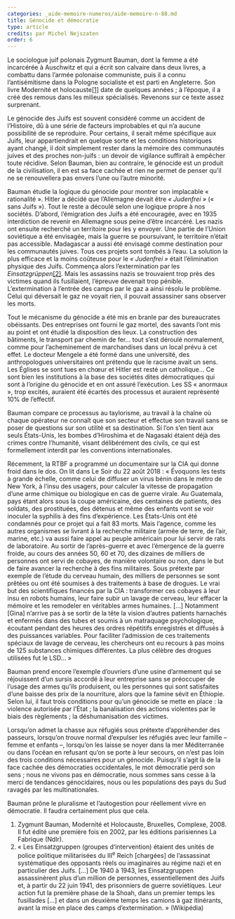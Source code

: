 ```yaml
---
categories: _aide-memoire-numeros/aide-memoire-n-88.md
title: Génocide et démocratie
type: article
credits: par Michel Nejszaten
order: 6
---
```

Le sociologue juif polonais Zygmunt Bauman, dont la femme a été incarcérée à Auschwitz et qui a écrit son calvaire dans deux livres, a combattu dans l’armée polonaise communiste, puis il a connu l’antisémitisme dans la Pologne socialiste et est parti en Angleterre. Son livre Modernité et holocauste[[1]](#footnote-1) date de quelques années ; à l’époque, il a créé des remous dans les milieux spécialisés. Revenons sur ce texte assez surprenant.

Le génocide des Juifs est souvent considéré comme un accident de l’Histoire, dû à une série de facteurs improbables et qui n’a aucune possibilité de se reproduire. Pour certains, il serait même spécifique aux Juifs, leur appartiendrait en quelque sorte et les conditions historiques ayant changé, il doit simplement rester dans la mémoire des communautés juives et des proches non-juifs : un devoir de vigilance suffirait à empêcher toute récidive. Selon Bauman, bien au contraire, le génocide est un produit de la civilisation, il en est sa face cachée et rien ne permet de penser qu’il ne se renouvellera pas envers l’une ou l’autre minorité.

Bauman étudie la logique du génocide pour montrer son implacable « rationalité ». Hitler a décidé que l’Allemagne devait être *« Judenfrei »* (« sans Juifs »). Tout le reste a découlé selon une logique propre à nos sociétés. D’abord, l’émigration des Juifs a été encouragée, avec en 1935 interdiction de revenir en Allemagne sous peine d’être incarcéré. Les nazis ont ensuite recherché un territoire pour les y envoyer. Une partie de l’Union soviétique a été envisagée, mais la guerre se poursuivant, le territoire n’était pas accessible. Madagascar a aussi été envisagé comme destination pour les communautés juives. Tous ces projets sont tombés à l’eau. La solution la plus efficace et la moins coûteuse pour le *« Judenfrei »* était l’élimination physique des Juifs. Commença alors l’extermination par les *Einsatzgrüppen*[[2]](#footnote-2). Mais les assassins nazis se trouvaient trop près des victimes quand ils fusillaient, l’épreuve devenait trop pénible. L’extermination à l’entrée des camps par le gaz a ainsi résolu le problème. Celui qui déversait le gaz ne voyait rien, il pouvait assassiner sans observer les morts.

Tout le mécanisme du génocide a été mis en branle par des bureaucrates obéissants. Des entreprises ont fourni le gaz mortel, des savants l’ont mis au point et ont étudié la disposition des lieux. La construction des bâtiments, le transport par chemin de fer… tout s’est déroulé normalement, comme pour l’acheminement de marchandises dans un local prévu à cet effet. Le docteur Mengele a été formé dans une université, des anthropologues universitaires ont prétendu que le racisme avait un sens. Les Églises se sont tues en chœur et Hitler est resté un catholique… Ce sont bien les institutions à la base des sociétés dites démocratiques qui sont à l’origine du génocide et en ont assuré l’exécution. Les SS « anormaux », trop excités, auraient été écartés des processus et auraient représenté 10% de l’effectif.

Bauman compare ce processus au taylorisme, au travail à la chaîne où chaque opérateur ne connaît que son secteur et effectue son travail sans se poser de questions sur son utilité et sa destination. Si l’on s’en tient aux seuls États-Unis, les bombes d’Hiroshima et de Nagasaki étaient déjà des crimes contre l’humanité, visant délibérément des civils, ce qui est formellement interdit par les conventions internationales.

Récemment, la RTBF a programmé un documentaire sur la CIA qui donne froid dans le dos. On lit dans Le Soir du 22 août 2018 : « Évoquons les tests à grande échelle, comme celui de diffuser un virus bénin dans le métro de New York, à l’insu des usagers, pour calculer la vitesse de propagation d’une arme chimique ou biologique en cas de guerre virale. Au Guatemala, pays étant alors sous la coupe américaine, des centaines de patients, des soldats, des prostituées, des détenus et même des enfants vont se voir inoculer la syphilis à des fins d’expérience. Les États-Unis ont été condamnés pour ce projet qui a fait 83 morts. Mais l’agence, comme les autres organismes se livrant à la recherche militaire (armée de terre, de l’air, marine, etc.) va aussi faire appel au peuple américain pour lui servir de rats de laboratoire. Au sortir de l’après-guerre et avec l’émergence de la guerre froide, au cours des années 50, 60 et 70, des dizaines de milliers de personnes ont servi de cobayes, de manière volontaire ou non, dans le but de faire avancer la recherche à des fins militaires. Sous prétexte par exemple de l’étude du cerveau humain, des milliers de personnes se sont prêtées ou ont été soumises à des traitements à base de drogues. Le vrai but des scientifiques financés par la CIA : transformer ces cobayes à leur insu en robots humains, leur faire subir un lavage de cerveau, leur effacer la mémoire et les remodeler en véritables armes humaines. […] Notamment [Gina] n’arrive pas à se sortir de la tête la vision d’autres patients harnachés et enfermés dans des tubes et soumis à un matraquage psychologique, écoutant pendant des heures des ordres répétitifs enregistrés et diffusés à des puissances variables. Pour faciliter l’admission de ces traitements spéciaux de lavage de cerveau, les chercheurs ont eu recours à pas moins de 125 substances chimiques différentes. La plus célèbre des drogues utilisées fut le LSD… »

Bauman prend encore l’exemple d’ouvriers d’une usine d’armement qui se réjouissent d’un sursis accordé à leur entreprise sans se préoccuper de l’usage des armes qu’ils produisent, ou les personnes qui sont satisfaites d’une baisse des prix de la nourriture, alors que la famine sévit en Éthiopie. Selon lui, il faut trois conditions pour qu’un génocide se mette en place : la violence autorisée par l’État ; la banalisation des actions violentes par le biais des règlements ; la déshumanisation des victimes.

Lorsqu’on admet la chasse aux réfugiés sous prétexte d’appréhender des passeurs, lorsqu’on trouve normal d’expulser les réfugiés avec leur famille – femme et enfants –, lorsqu’on les laisse se noyer dans la mer Méditerranée ou dans l’océan en refusant qu’on se porte à leur secours, on n’est pas loin des trois conditions nécessaires pour un génocide. Puisqu’il s’agit là de la face cachée des démocraties occidentales, le mot démocratie perd son sens ; nous ne vivons pas en démocratie, nous sommes sans cesse à la merci de tendances génocidaires, nous ou les populations des pays du Sud ravagés par les multinationales.

Bauman prône le pluralisme et l’autogestion pour réellement vivre en démocratie. Il faudra certainement plus que cela.

1. Zygmunt Bauman, Modernité et Holocauste, Bruxelles, Complexe, 2008. Il fut édité une première fois en 2002, par les éditions parisiennes La Fabrique (Ndlr).
2. « Les Einsatzgruppen  (groupes d‘intervention) étaient des unités de police politique militarisées du III<sup>e</sup> Reich [chargées] de l’assassinat systématique des opposants réels ou imaginaires au régime nazi et en particulier des Juifs. […] De 1940 à 1943, les Einsatzgruppen assassinèrent plus d’un million de personnes, essentiellement des Juifs et, à partir du 22 juin 1941, des prisonniers de guerre soviétiques. Leur action fut la première phase de la Shoah, dans un premier temps les fusillades […] et dans un deuxième temps les camions à gaz itinérants, avant la mise en place des camps d’extermination. » (Wikipédia)